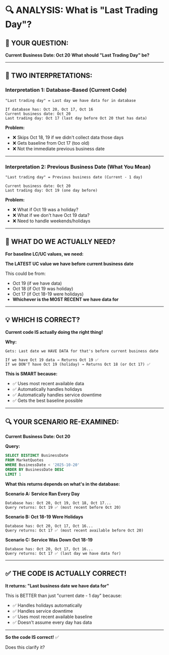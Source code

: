# 🔍 ANALYSIS: What is "Last Trading Day"?

## 🎯 **YOUR QUESTION:**

**Current Business Date: Oct 20**
**What should "Last Trading Day" be?**

---

## 🤔 **TWO INTERPRETATIONS:**

### **Interpretation 1: Database-Based (Current Code)**
```
"Last trading day" = Last day we have data for in database

If database has: Oct 20, Oct 17, Oct 16
Current business date: Oct 20
Last trading day: Oct 17 (last day before Oct 20 that has data)
```

**Problem:**
- ❌ Skips Oct 18, 19 if we didn't collect data those days
- ❌ Gets baseline from Oct 17 (too old)
- ❌ Not the immediate previous business date

---

### **Interpretation 2: Previous Business Date (What You Mean)**
```
"Last trading day" = Previous business date (Current - 1 day)

Current business date: Oct 20
Last trading day: Oct 19 (one day before)
```

**Problem:**
- ❌ What if Oct 19 was a holiday?
- ❌ What if we don't have Oct 19 data?
- ❌ Need to handle weekends/holidays

---

## 🎯 **WHAT DO WE ACTUALLY NEED?**

**For baseline LC/UC values, we need:**

**The LATEST UC value we have before current business date**

This could be from:
- Oct 19 (if we have data)
- Oct 18 (if Oct 19 was holiday)
- Oct 17 (if Oct 18-19 were holidays)
- **Whichever is the MOST RECENT we have data for**

---

## 💡 **WHICH IS CORRECT?**

**Current code IS actually doing the right thing!**

**Why:**
```
Gets: Last date we HAVE DATA for that's before current business date

If we have Oct 19 data → Returns Oct 19 ✅
If we DON'T have Oct 19 (holiday) → Returns Oct 18 (or Oct 17) ✅
```

**This is SMART because:**
- ✅ Uses most recent available data
- ✅ Automatically handles holidays
- ✅ Automatically handles service downtime
- ✅ Gets the best baseline possible

---

## 🔍 **YOUR SCENARIO RE-EXAMINED:**

**Current Business Date: Oct 20**

**Query:**
```sql
SELECT DISTINCT BusinessDate
FROM MarketQuotes
WHERE BusinessDate < '2025-10-20'
ORDER BY BusinessDate DESC
LIMIT 1
```

**What this returns depends on what's in the database:**

**Scenario A: Service Ran Every Day**
```
Database has: Oct 20, Oct 19, Oct 18, Oct 17...
Query returns: Oct 19 ✅ (most recent before Oct 20)
```

**Scenario B: Oct 18-19 Were Holidays**
```
Database has: Oct 20, Oct 17, Oct 16...
Query returns: Oct 17 ✅ (most recent available before Oct 20)
```

**Scenario C: Service Was Down Oct 18-19**
```
Database has: Oct 20, Oct 17, Oct 16...
Query returns: Oct 17 ✅ (last day we have data for)
```

---

## ✅ **THE CODE IS ACTUALLY CORRECT!**

**It returns: "Last business date we have data for"**

This is BETTER than just "current date - 1 day" because:
- ✅ Handles holidays automatically
- ✅ Handles service downtime
- ✅ Uses most recent available baseline
- ✅ Doesn't assume every day has data

---

**So the code IS correct!** ✅

Does this clarify it?







